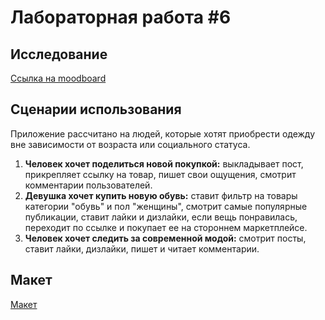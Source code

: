 # Лабораторная работа #6

## Исследование

[Ссылка на moodboard](https://ru.pinterest.com/niceilya2014/all-cloth/)

## Сценарии использования

Приложение рассчитано на людей, которые хотят приобрести одежду вне зависимости от возраста или социального статуса.

1. **Человек хочет поделиться новой покупкой:** выкладывает пост, прикрепляет ссылку на товар, пишет свои ощущения, смотрит комментарии пользователей.
2. **Девушка хочет купить новую обувь:** ставит фильтр на товары категории "обувь" и пол "женщины", смотрит самые популярные публикации, ставит лайки и дизлайки, если вещь понравилась, переходит по ссылке и покупает ее на стороннем маркетплейсе.
3. **Человек хочет следить за современной модой:** смотрит посты, ставит лайки, дизлайки, пишет и читает комментарии.

## Макет
[Макет](https://www.figma.com/file/lXSdEI3cZM8wcnvGfyiqQi/All-Cloth?type=design&node-id=0%3A1&mode=design&t=aenDzsPALvCUuGGJ-1)
